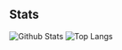 #####


## Stats

![Github Stats](https://github-readme-stats.vercel.app/api?username=Trifle22&count_private=true&theme=dark&show_icons=true&include_all_commits=true)
![Top Langs](https://github-readme-stats.vercel.app/api/top-langs/?username=Trifle22&hide=TeX&theme=dark&layout=compact)
